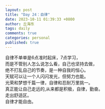 ```yaml
---
layout: post
title: "Day 24：自律"
date: 2023-10-11 01:39:33 +0800
author: 丘海东 
tags: daily
comments: true
categories: personal
published: true
---
```

自律不单单是6点准时起床，7点学习，  
而是不管别人怎么说怎么看，自己也坚持去做，  
绝不打乱自己的节奏，是一种自我的恒心。  
天赋可以让一个人闪闪发光，但努力也能。  
光荣和梦想千篇一律，自律和忍耐万里挑一。  
真正能让自己走远的,从来都是积极，自律，勤奋。  
走出舒适区。  
自律才能自由。
